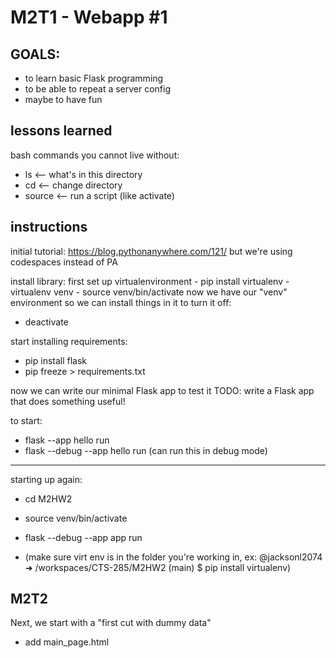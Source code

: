 # M2T1 - Webapp #1

## GOALS:
- to learn basic Flask programming
- to be able to repeat a server config
- maybe to have fun

## lessons learned
bash commands you cannot live without:
- ls     <-- what's in this directory
- cd     <-- change directory
- source     <-- run a script (like activate)

## instructions
initial tutorial: https://blog.pythonanywhere.com/121/
but we're using codespaces instead of PA

install library:
first set up virtualenvironment
    - pip install virtualenv
    - virtualenv venv
    - source venv/bin/activate
now we have our "venv" environment so we can install things in it
to turn it off:
- deactivate

start installing requirements:
- pip install flask
- pip freeze > requirements.txt

now we can write our minimal Flask app to test it
TODO: write a Flask app that does something useful!

to start:
- flask --app hello run
- flask --debug --app hello run (can run this in debug mode)

----
starting up again:
- cd M2HW2
- source venv/bin/activate
- flask --debug --app app run

- (make sure virt env is in the folder you're working in, ex: @jacksonl2074 ➜ /workspaces/CTS-285/M2HW2 (main) $ pip install virtualenv)

## M2T2
Next, we start with a "first cut with dummy data"
- add main_page.html
